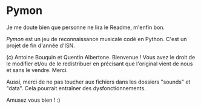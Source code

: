 # Pymon
Je me doute bien que personne ne lira le Readme, m'enfin bon.

*Pymon* est un jeu de reconnaissance musicale codé en Python. C'est un projet de fin d'année d'ISN.

(c) Antoine Bouquin et Quentin Albertone. Bienvenue ! Vous avez le droit de le modifier
et/ou de le redistribuer en précisant que l'original vient de nous et sans le vendre. Merci.

Aussi, merci de ne pas toucher aux fichiers dans les dossiers "sounds" et "data".
Cela pourrait entraîner des dysfonctionnements.

Amusez vous bien ! :)
